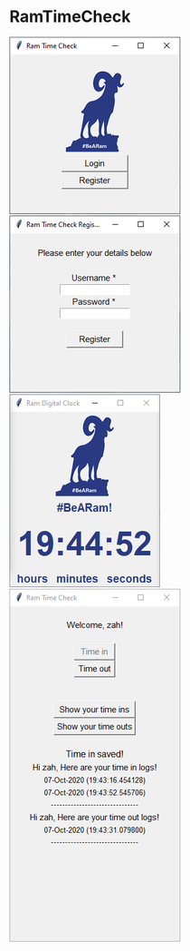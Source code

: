 # RamTimeCheck
![Screenshot 1](https://raw.githubusercontent.com/zarexalvindaria/RamTimeCheck/main/RamTimeCheck-1.png)
![Screenshot 1.5](https://raw.githubusercontent.com/zarexalvindaria/RamTimeCheck/main/RamTimeCheck-1.5.png)
![Screenshot 2](https://raw.githubusercontent.com/zarexalvindaria/RamTimeCheck/main/RamTimeCheck-2.png)
![Screenshot 3](https://raw.githubusercontent.com/zarexalvindaria/RamTimeCheck/main/RamTimeCheck-3.png)
